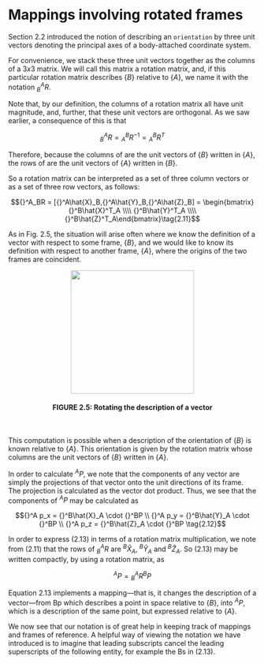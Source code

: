 &emsp;
# Mappings involving rotated frames

Section 2.2 introduced the notion of describing an `orientation` by three unit vectors denoting the principal axes of a body-attached coordinate system. 

For convenience, we stack these three unit vectors together as the columns of a $3 x 3$ matrix. We will call this matrix a rotation matrix, and, if this particular rotation matrix describes $\{B\}$ relative to $\{A\}$, we name it with the notation ${}^A_BR$.

Note that, by our definition, the columns of a rotation matrix all have unit magnitude, and, further, that these unit vectors are orthogonal. As we saw earlier, a consequence of this is that

$${ }_B^A R={ }_A^B R^{-1}={ }_A^B R^T \tag{2.10}$$

Therefore, because the columns of are the unit vectors of $\{B\}$ written in $\{A\}$, the rows of are the unit vectors of $\{A\}$ written in $\{B\}$.

So a rotation matrix can be interpreted as a set of three column vectors or as a set of three row vectors, as follows:


$${}^A_BR = [{}^A\hat{X}_B,{}^A\hat{Y}_B,{}^A\hat{Z}_B] = \begin{bmatrix}{}^B\hat{X}^T_A \\\\ {}^B\hat{Y}^T_A \\\\ {}^B\hat{Z}^T_A\end{bmatrix}\tag{2.11}$$


As in Fig. 2.5, the situation will arise often where we know the definition of a vector with respect to some frame, $\{B\}$, and we would like to know its definition with respect to another frame, $\{A\}$, where the origins of the two frames are coincident.

<div align=center>
    <image src="imgs/2.5.png" width=250>
    <h4>FIGURE 2.5: Rotating the description of a vector</h>
</div>
&emsp;

This computation is possible when a description of the orientation of $\{B\}$ is known relative to $\{A\}$. This orientation is given by the rotation matrix whose columns are the unit vectors of $\{B\}$ written in $\{A\}$.

In order to calculate ${}^A P$, we note that the components of any vector are simply the projections of that vector onto the unit directions of its frame. The projection is calculated as the vector dot product. Thus, we see that the components of ${}^AP$ may be calculated as

$${}^A p_x = {}^B\hat{X}_A \cdot {}^BP \\
{}^A p_y = {}^B\hat{Y}_A \cdot {}^BP \\ 
{}^A p_z = {}^B\hat{Z}_A \cdot {}^BP \tag{2.12}$$

In order to express (2.13) in terms of a rotation matrix multiplication, we note from (2.11) that the rows of ${}^A_B R$ are ${}^B\hat{X}_A$, ${}^B\hat{Y}_A$ and ${}^B\hat{Z}_A$. So (2.13) may be written compactly, by using a rotation matrix, as

$${}^A P = {}^A_BR {}^BP \tag{2.13}$$

Equation 2.13 implements a mapping—that is, it changes the description of a
vector—from Bp which describes a point in space relative to $\{B\}$, into ${}^AP$, which is a description of the same point, but expressed relative to $\{A\}$.

We now see that our notation is of great help in keeping track of mappings
and frames of reference. A helpful way of viewing the notation we have introduced is to imagine that leading subscripts cancel the leading superscripts of the following entity, for example the Bs in (2.13).
